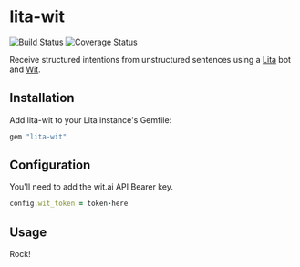 # lita-wit

[![Build Status](https://travis-ci.org/dbastin/lita-wit.png?branch=master)](https://travis-ci.org/dbastin/lita-wit)
[![Coverage Status](https://coveralls.io/repos/dbastin/lita-wit/badge.png)](https://coveralls.io/r/dbastin/lita-wit)

Receive structured intentions from unstructured sentences using a [Lita](https://www.lita.io) bot and [Wit](https://www.wit.ai).

## Installation

Add lita-wit to your Lita instance's Gemfile:

``` ruby
gem "lita-wit"
```

## Configuration

You'll need to add the wit.ai API Bearer key.

``` ruby
config.wit_token = token-here
```

## Usage

Rock!
